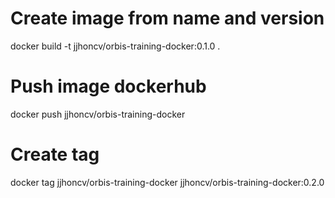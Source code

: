 # Create image from name and version
docker build -t jjhoncv/orbis-training-docker:0.1.0 .

# Push image dockerhub
docker push jjhoncv/orbis-training-docker

# Create tag
docker tag jjhoncv/orbis-training-docker jjhoncv/orbis-training-docker:0.2.0 
